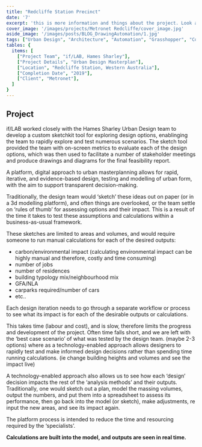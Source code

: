 ```yaml
---
title: "Redcliffe Station Precinct" 
date: '7'
excerpt: 'this is more information and things about the project. Look at this test, it is testing the length of the item'
cover_image: '/images/projects/Metronet Redcliffe/cover_image.jpg'
aside_image: '/images/posts/BLOG_DrawingAutomation/1.jpg'
tags: ["Urban Design", "Architecture", "Automation", "Grasshopper", "Computational Design", "Rhino 3D"]
tables: {
  items: [
    ["Project Team", "if/LAB, Hames Sharley"],
    ["Project Details", "Urban Design Masterplan"],
    ["Location", "Redcliffe Station, Western Australia"],
    ["Completion Date", "2019"],
    ["Client", "Metronet"],
  ]
}
---
```


## Project

if/LAB worked closely with the Hames Sharley Urban Design team to develop a custom sketchkit tool for exploring design options, enablinging the team to rapidly explore and test numerous scenarios.
The sketch tool provided the team with on-screen metrics to evaluate each of the design options, which was then used to facilitate a number of stakeholder meetings and produce drawings and diagrams for the final feasibility report.

A platform, digital approach to urban masterplanning allows for rapid, iterative, and evidence-based design, testing and modelling of urban form, with the aim to support transparent decision-making. 

Traditionally, the design team would ‘sketch’ these ideas out on paper (or in a 3d modelling platform), and often things are overlooked, or the team settle on ‘rules of thumb’ for assessing options and their impact. This is a result of the time it takes to test these assumptions and calculations within a business-as-usual framework.

These sketches are limited to areas and volumes, and would require someone to run manual calculations for each of the desired outputs:
-	carbon/environmental impact (calculating environmental impact can be highly manual and therefore, costly and time consuming)
-	number of jobs
-	number of residences
-	building typology mix/neighbourhood mix
- GFA/NLA
-	carparks required/number of cars
-	etc..

Each design iteration needs to go through a separate workflow or process to see what its impact is for each of the desirable outputs or calculations. 

This takes time (labour and cost), and is slow, therefore limits the progress and development of the project. Often time falls short, and we are left with the ‘best case scenario’ of what was tested by the design team. (maybe 2-3 options) where as a technology-enabled approach allows designers to rapidly test and make informed design decisions rather than spending time running calculations. (ie change building heights and volumes and see the impact live)

A technology-enabled approach also allows us to see how each ‘design’ decision impacts the rest of the ‘analysis methods’ and their outputs. Traditionally, one would sketch out a plan, model the massing volumes, output the numbers, and put them into a spreadsheet to assess its performance, then go back into the model (or sketch), make adjustments, re input the new areas, and see its impact again. 

The platform process is intended to reduce the time and resourcing required by the ‘specialists’.  

**Calculations are built into the model, and outputs are seen in real time.**
